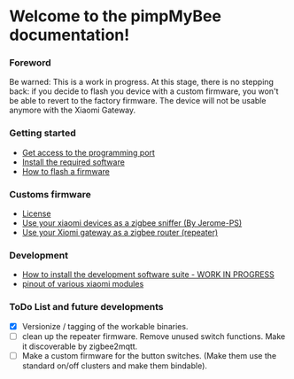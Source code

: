 # Welcome to the pimpMyBee documentation!

### Foreword

Be warned: This is a work in progress.
At this stage, there is no stepping back: if you decide to flash you device with a custom firmware, you won't be able to revert to the factory firmware. The device will not be usable anymore with the Xiaomi Gateway.

### Getting started
* [Get access to the programming port](hardware.md)
* [Install the required software](software.md)
* [How to flash a firmware](flash.md)

### Customs firmware
* [License](LICENSE.md)
* [Use your xiaomi devices as a zigbee sniffer (By Jerome-PS)](https://github.com/Jerome-PS/JN516xSniffer)
* [Use your Xiomi gateway as a zigbee router (repeater)](firmware/GatewayV1.md)

### Development
* [How to install the development software suite - WORK IN PROGRESS](devsuite.md)
* [pinout of various xiaomi modules](pinout.md)

### ToDo List and future developments

- [x] Versionize / tagging of the workable binaries.
- [ ] clean up the repeater firmware. Remove unused switch functions. Make it discoverable by zigbee2mqtt.
- [ ] Make a custom firmware for the button switches. (Make them use the standard on/off clusters and make them bindable).
